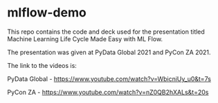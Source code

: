 # mlflow-demo
This repo contains the code and deck used for the presentation titled Machine Learning Life Cycle Made Easy with ML Flow.

The presentation was given at PyData Global 2021 and PyCon ZA 2021. 

The link to the videos is:

PyData Global - https://www.youtube.com/watch?v=WbicniUy_u0&t=7s

PyCon ZA - https://www.youtube.com/watch?v=nZ0QB2hXALs&t=20s
